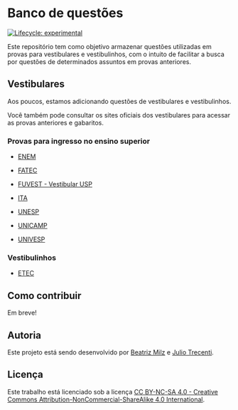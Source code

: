# Banco de questões

<!-- badges: start -->
[![Lifecycle: experimental](https://img.shields.io/badge/lifecycle-experimental-orange.svg)](https://lifecycle.r-lib.org/articles/stages.html#experimental)
<!-- badges: end -->
  
  
Este repositório tem como objetivo armazenar questões utilizadas em provas para vestibulares e vestibulinhos, com o intuito de facilitar a busca por questões de determinados assuntos em provas anteriores.

## Vestibulares

Aos poucos, estamos adicionando questões de vestibulares e vestibulinhos.

Você também pode consultar os sites oficiais dos vestibulares para acessar as provas anteriores e gabaritos.

### Provas para ingresso no ensino superior

- [ENEM](https://www.gov.br/inep/pt-br/areas-de-atuacao/avaliacao-e-exames-educacionais/enem/provas-e-gabaritos)

- [FATEC](https://www.cps.sp.gov.br/fatec/vestibular/)

- [FUVEST - Vestibular USP](https://acervo.fuvest.br/?t=vestibular)

- [ITA](https://vestibular.ita.br/provas.htm)

- [UNESP](https://vestibular.unesp.br/)

- [UNICAMP](https://www.comvest.unicamp.br/vestibulares-anteriores/)

- [UNIVESP](https://univesp.br/vestibular)

### Vestibulinhos

- [ETEC](https://www.vestibulinhoetec.com.br/provas-gabaritos/)

## Como contribuir

Em breve!

## Autoria

Este projeto está sendo desenvolvido por [Beatriz Milz](https://beamilz.com) e [Julio Trecenti](https://jtrecenti.com/).

## Licença

Este trabalho está licenciado sob a licença [CC BY-NC-SA 4.0 - Creative Commons Attribution-NonCommercial-ShareAlike 4.0 International](https://creativecommons.org/licenses/by-nc-sa/4.0/deed.en).
